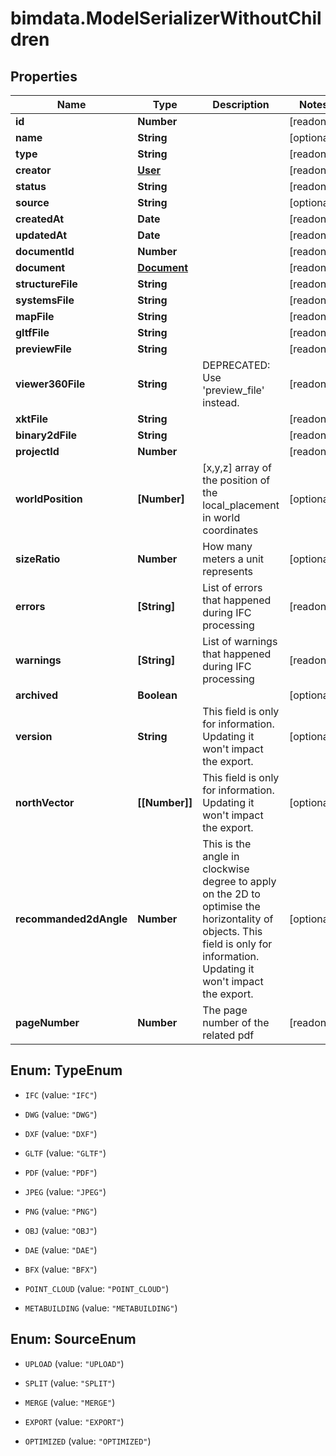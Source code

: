# bimdata.ModelSerializerWithoutChildren

## Properties

Name | Type | Description | Notes
------------ | ------------- | ------------- | -------------
**id** | **Number** |  | [readonly] 
**name** | **String** |  | [optional] 
**type** | **String** |  | [readonly] 
**creator** | [**User**](User.md) |  | [readonly] 
**status** | **String** |  | [readonly] 
**source** | **String** |  | [optional] 
**createdAt** | **Date** |  | [readonly] 
**updatedAt** | **Date** |  | [readonly] 
**documentId** | **Number** |  | [readonly] 
**document** | [**Document**](Document.md) |  | [readonly] 
**structureFile** | **String** |  | [readonly] 
**systemsFile** | **String** |  | [readonly] 
**mapFile** | **String** |  | [readonly] 
**gltfFile** | **String** |  | [readonly] 
**previewFile** | **String** |  | [readonly] 
**viewer360File** | **String** | DEPRECATED: Use &#39;preview_file&#39; instead. | [readonly] 
**xktFile** | **String** |  | [readonly] 
**binary2dFile** | **String** |  | [readonly] 
**projectId** | **Number** |  | [readonly] 
**worldPosition** | **[Number]** | [x,y,z] array of the position of the local_placement in world coordinates | [optional] 
**sizeRatio** | **Number** | How many meters a unit represents | [optional] 
**errors** | **[String]** | List of errors that happened during IFC processing | [readonly] 
**warnings** | **[String]** | List of warnings that happened during IFC processing | [readonly] 
**archived** | **Boolean** |  | [optional] 
**version** | **String** | This field is only for information. Updating it won&#39;t impact the export. | [optional] 
**northVector** | **[[Number]]** | This field is only for information. Updating it won&#39;t impact the export. | [optional] 
**recommanded2dAngle** | **Number** | This is the angle in clockwise degree to apply on the 2D to optimise the horizontality of objects. This field is only for information. Updating it won&#39;t impact the export. | [optional] 
**pageNumber** | **Number** | The page number of the related pdf | [readonly] 



## Enum: TypeEnum


* `IFC` (value: `"IFC"`)

* `DWG` (value: `"DWG"`)

* `DXF` (value: `"DXF"`)

* `GLTF` (value: `"GLTF"`)

* `PDF` (value: `"PDF"`)

* `JPEG` (value: `"JPEG"`)

* `PNG` (value: `"PNG"`)

* `OBJ` (value: `"OBJ"`)

* `DAE` (value: `"DAE"`)

* `BFX` (value: `"BFX"`)

* `POINT_CLOUD` (value: `"POINT_CLOUD"`)

* `METABUILDING` (value: `"METABUILDING"`)





## Enum: SourceEnum


* `UPLOAD` (value: `"UPLOAD"`)

* `SPLIT` (value: `"SPLIT"`)

* `MERGE` (value: `"MERGE"`)

* `EXPORT` (value: `"EXPORT"`)

* `OPTIMIZED` (value: `"OPTIMIZED"`)





